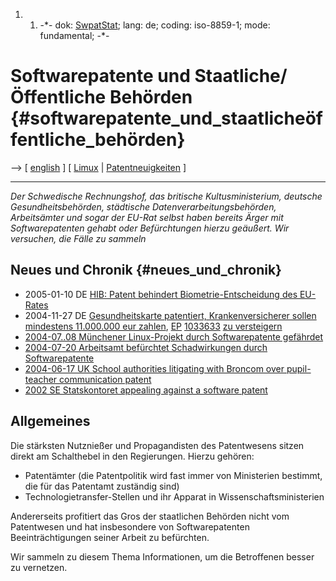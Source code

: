 1.  1.  -\*- dok: [SwpatStat](SwpatStat "wikilink"); lang: de; coding:
        iso-8859-1; mode: fundamental; -\*-

# Softwarepatente und Staatliche/Öffentliche Behörden {#softwarepatente_und_staatlicheöffentliche_behörden}

\--\> \[ [ english](SwpatStatEn "wikilink") \] \[ [
Limux](LimuxDe "wikilink") \| [
Patentneuigkeiten](SwpatcninoDe "wikilink") \]

------------------------------------------------------------------------

*Der Schwedische Rechnungshof, das britische Kultusministerium, deutsche
Gesundheitsbehörden, städtische Datenverarbeitungsbehörden, Arbeitsämter
und sogar der EU-Rat selbst haben bereits Ärger mit Softwarepatenten
gehabt oder Befürchtungen hierzu geäußert. Wir versuchen, die Fälle zu
sammeln*

## Neues und Chronik {#neues_und_chronik}

-   2005-01-10 DE [ HIB: Patent behindert Biometrie-Entscheidung des
    EU-Rates](Iris0501De "wikilink")
-   2004-11-27 DE [Gesundheitskarte patentiert, Krankenversicherer
    sollen mindestens 11.000.000 eur
    zahlen](http://www.heise.de/ct/aktuell/meldung/53684/ "wikilink"),
    [EP](http://swpat.ffii.org/patente/txt/ep/1033/263 "wikilink")
    [1033633](http://v3.espacenet.com/textclam?DB=EPODOC&RPN=EP1033263 "wikilink")
    [zu
    versteigern](http://www.pharmaboerse.com/lot.cfm?lotID=246 "wikilink")
-   [ 2004-07..08 Münchener Linux-Projekt durch Softwarepatente
    gefährdet](LimuxDe "wikilink")
-   [ 2004-07-20 Arbeitsamt befürchtet Schadwirkungen durch
    Softwarepatente](Schaetter040720De "wikilink")
-   [ 2004-06-17 UK School authorities litigating with Broncom over
    pupil-teacher communication patent](Broncom040617En "wikilink")
-   [ 2002 SE Statskontoret appealing against a software
    patent](StatskontoretEn "wikilink")

## Allgemeines

Die stärksten Nutznießer und Propagandisten des Patentwesens sitzen
direkt am Schalthebel in den Regierungen. Hierzu gehören:

-   Patentämter (die Patentpolitik wird fast immer von Ministerien
    bestimmt, die für das Patentamt zuständig sind)
-   Technologietransfer-Stellen und ihr Apparat in
    Wissenschaftsministerien

Andererseits profitiert das Gros der staatlichen Behörden nicht vom
Patentwesen und hat insbesondere von Softwarepatenten Beeinträchtigungen
seiner Arbeit zu befürchten.

Wir sammeln zu diesem Thema Informationen, um die Betroffenen besser zu
vernetzen.
